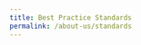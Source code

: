 ```yaml
---
title: Best Practice Standards
permalink: /about-us/standards
---
```

<Contents for Best Practice Standards goes here.>